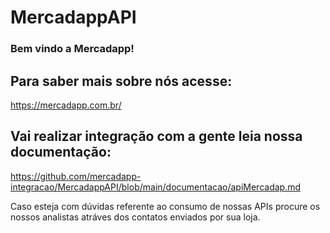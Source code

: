# MercadappAPI

### Bem vindo a Mercadapp!

## Para saber mais sobre nós acesse:
https://mercadapp.com.br/

## Vai realizar integração com a gente leia nossa documentação:
https://github.com/mercadapp-integracao/MercadappAPI/blob/main/documentacao/apiMercadap.md

Caso esteja com dúvidas referente ao consumo de nossas APIs procure os nossos analistas atráves dos contatos enviados por sua loja.

